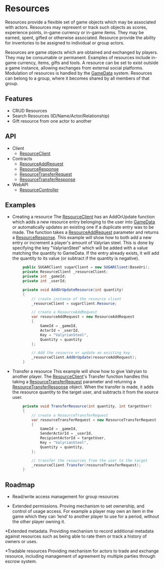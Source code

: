 # Resources
Resources provide a flexible set of game objects which may be associated with actors. Resources may represent or track such objects as scores, experience points, in-game currency or in-game items. They may be earned, spent, gifted or otherwise associated. Resource provide the ability for inventories to be assigned to individual or group actors. 

Resources are game objects which are obtained and exchanged by players. They may be consumable or permanent. Examples of resources include in-game currency, items, gifts and tools. A resource can be set to exist outside a game instance, allowing exchanges from external social platforms. Modulation of resources is handled by the [GameData](gameData.md) system. Resources can belong to a group, where it becomes shared by all members of that group. 

## Features
* CRUD Resources
* Search Resources (ID/Name/Actor/Relationship) 
* Gift resource from one actor to another


## API
* Client
    * [ResourceClient](xref:PlayGen.SUGAR.Client.ResourceClient)
* Contracts
	* [ResourceAddRequest](xref:PlayGen.SUGAR.Contracts.ResourceAddRequest)
	* [ResourceResponse](xref:PlayGen.SUGAR.Contracts.ResourceResponse)
	* [ResourceTransferRequest](xref:PlayGen.SUGAR.Contracts.ResourceTransferRequest)
	* [ResourceTransferResponse](xref:PlayGen.SUGAR.Contracts.ResourceTransferResponse)
* WebAPI
    * [ResourceController](xref:PlayGen.SUGAR.WebAPI.Controllers.ResourceController)

## Examples
* Creating a resource
	The [ResourceClient](xref:PlayGen.SUGAR.Client.ResourceClient) has an AddOrUpdate function which adds a new resource entry belonging to the user into [GameData](gameData.md) or automatically updates an existing one if a duplicate entry was to be made. The function takes a [ResourceAddRequest](xref:PlayGen.SUGAR.Contracts.ResourceAddRequest) parameter and returns a [ResourceResponse](xref:PlayGen.SUGAR.Contracts.ResourceResponse). This example will show how to both add a new entry or increment a player's amount of Valyrian steel. This is done by specifying the key "ValyrianSteel" which will be added with a value matching the quantity to GameData. If the entry already exists, it will add the quantity to its value (or subtract if the quantity is negative).

```cs
		public SUGARClient sugarClient = new SUGARClient(BaseUri);
		private ResourceClient _resourceClient;
		private int _gameId;
		private int _userId;

		private void AddOrUpdateResource(int quantity) 
		{
			// create instance of the resource client
			_resourceClient = sugarClient.Resource;

			// create a ResourceAddRequest
			var resourceAddRequest = new ResourceAddRequest 
			{
				GameId = _gameId,
				ActorId = _userId,
				Key = "ValyrianSteel",
				Quantity = quantity
			};

			// Add the resource or update an existing key
			_resourceClient.AddOrUpdate(resourceAddRequest);
		}
```

* Transfer a resource
	This example will show how to give Valryian to another player. The [ResourceClient](xref:PlayGen.SUGAR.Client.ResourceClient)'s Transfer function handles this taking a [ResourceTransferRequest](xref:PlayGen.SUGAR.Contracts.ResourceTransferRequest) parameter and returning a [ResourceTransferResponse](xref:PlayGen.SUGAR.Contracts.ResourceTransferResponse) object. When the transfer is made, it adds the resource quantity to the target user, and subtracts it from the source user. 

```cs 
		private void TransferResource(int quantity, int targetUser) 
		{
			// create a ResourceTransferRequest
			var resourceTransferRequest = new ResourceTransferRequest 
			{
				GameId = _gameId,
				SenderActorId = _userId,
				RecipientActorId = targetUser,
				Key = "ValyrianSteel",
				Quantity = quantity,
			};

			// transfer the resources from the user to the target
			_resourceClient.Transfer(resourceTransferRequest);
		}
```

## Roadmap
* Read/write access management for group resources

* Extended permissions.
Proving mechanism to set ownership, and control of usage access. For example a player may own an item in the game which they can ‘lend’ to another player to use for a period, without the other player owning it. 

*Extended metadata.
Providing mechanism to record additional metadata against resources such as being able to rate them or track a history of owners or uses. 

*Tradable resources
Providing mechanism for actors to trade and exchange resource, including management of agreement by multiple parties through escrow system. 

